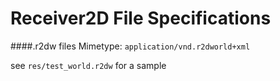 Receiver2D File Specifications
==============================

####.r2dw files
Mimetype: `application/vnd.r2dworld+xml`

see `res/test_world.r2dw` for a sample